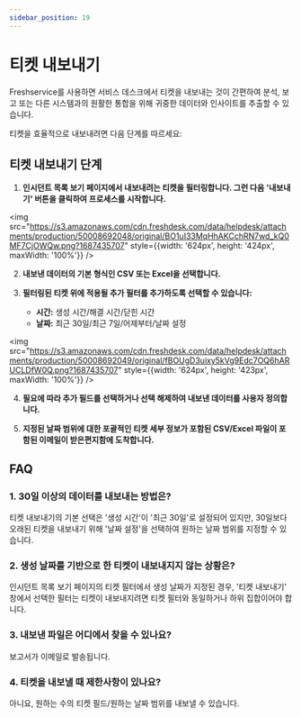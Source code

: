 ```yaml
---
sidebar_position: 19
---
```


# 티켓 내보내기

Freshservice를 사용하면 서비스 데스크에서 티켓을 내보내는 것이 간편하여 분석, 보고 또는 다른 시스템과의 원활한 통합을 위해 귀중한 데이터와 인사이트를 추출할 수 있습니다.

티켓을 효율적으로 내보내려면 다음 단계를 따르세요:

## 티켓 내보내기 단계

1. **인시던트 목록 보기 페이지에서 내보내려는 티켓을 필터링합니다. 그런 다음 '내보내기' 버튼을 클릭하여 프로세스를 시작합니다.**

<img src="https://s3.amazonaws.com/cdn.freshdesk.com/data/helpdesk/attachments/production/50008692048/original/BO1uI33MqHhAKCchRN7wd_kQ0MF7CjOWQw.png?1687435707" style={{width: '624px', height: '424px', maxWidth: '100%'}} />

2. **내보낸 데이터의 기본 형식인 CSV 또는 Excel을 선택합니다.**

3. **필터링된 티켓 위에 적용될 추가 필터를 추가하도록 선택할 수 있습니다:**
   - **시간:** 생성 시간/해결 시간/닫힌 시간
   - **날짜:** 최근 30일/최근 7일/어제부터/날짜 설정

<img src="https://s3.amazonaws.com/cdn.freshdesk.com/data/helpdesk/attachments/production/50008692049/original/fBOUgD3uixy5kVg9Edc7OQ6hARUCLDfW0Q.png?1687435707" style={{width: '624px', height: '423px', maxWidth: '100%'}} />

4. **필요에 따라 추가 필드를 선택하거나 선택 해제하여 내보낸 데이터를 사용자 정의합니다.**

5. **지정된 날짜 범위에 대한 포괄적인 티켓 세부 정보가 포함된 CSV/Excel 파일이 포함된 이메일이 받은편지함에 도착합니다.**

## FAQ

### 1. 30일 이상의 데이터를 내보내는 방법은?

티켓 내보내기의 기본 선택은 '생성 시간'이 '최근 30일'로 설정되어 있지만, 30일보다 오래된 티켓을 내보내기 위해 '날짜 설정'을 선택하여 원하는 날짜 범위를 지정할 수 있습니다.

### 2. 생성 날짜를 기반으로 한 티켓이 내보내지지 않는 상황은?

인시던트 목록 보기 페이지의 티켓 필터에서 생성 날짜가 지정된 경우, '티켓 내보내기' 창에서 선택한 필터는 티켓이 내보내지려면 티켓 필터와 동일하거나 하위 집합이어야 합니다.

### 3. 내보낸 파일은 어디에서 찾을 수 있나요?

보고서가 이메일로 발송됩니다.

### 4. 티켓을 내보낼 때 제한사항이 있나요?

아니요, 원하는 수의 티켓 필드/원하는 날짜 범위를 내보낼 수 있습니다.